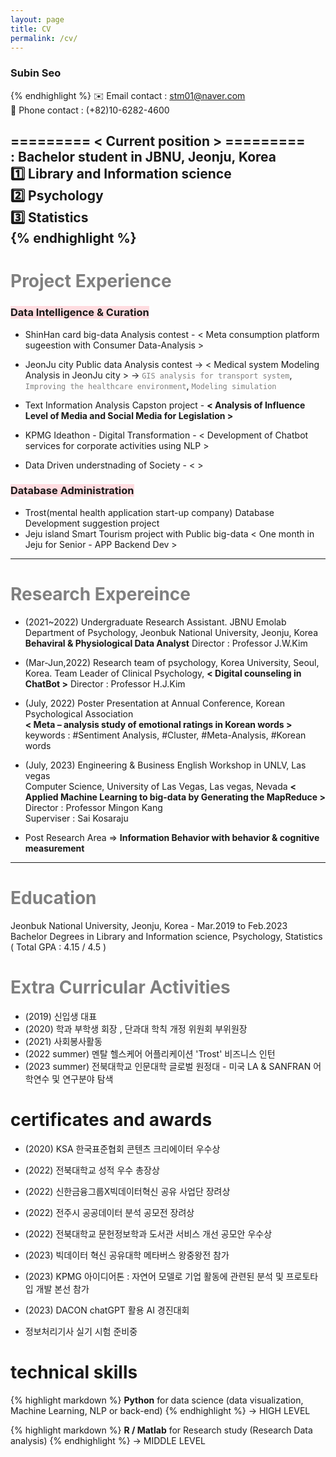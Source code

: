 ```yaml
---
layout: page
title: CV
permalink: /cv/
---
```


### Subin Seo 
{% endhighlight %}
✉️ Email contact : stm01@naver.com  
📱 Phone contact : (+82)10-6282-4600   
  
========= < Current position > =========   
**: Bachelor student** in JBNU, Jeonju, Korea  
1️⃣ Library and Information science  
2️⃣ Psychology    
3️⃣ Statistics       
{% endhighlight %}
-----

# <span style="color:gray"> Project Experience </span> 
### <span style="background-color:#ffdce0"> Data Intelligence & Curation </span>
  + ShinHan card big-data Analysis contest - < Meta consumption platform sugeestion with Consumer Data-Analysis >
      
  + JeonJu city Public data Analysis contest
      -> < Medical system Modeling Analysis in JeonJu city >
      -> <span style="color:gray">`GIS analysis for transport system`</span>, <span style="color:gray">`Improving the healthcare environment`</span>, <span style="color:gray"> `Modeling simulation`</span>  
  + Text Information Analysis Capston project - **< Analysis of Influence Level of Media and Social Media for Legislation >** 
  + KPMG Ideathon - Digital Transformation - < Development of Chatbot services for corporate activities using NLP >
  + Data Driven understnading of Society - < >

### <span style="background-color:#ffdce0"> Database Administration </span>  
  + Trost(mental health application start-up company) Database Development suggestion project  
  + Jeju island Smart Tourism project with Public big-data  < One month in Jeju for Senior - APP Backend Dev >   


-----
# <span style="color:gray"> Research Expereince </span>

- (2021~2022) Undergraduate Research Assistant. JBNU Emolab 
             Department of Psychology, Jeonbuk National University, Jeonju, Korea
             **Behaviral & Physiological Data Analyst**
             Director : Professor J.W.Kim   

- (Mar-Jun,2022) Research team of psychology, Korea University, Seoul, Korea. 
             Team Leader of Clinical Psychology, **< Digital counseling in ChatBot >**
             Director : Professor H.J.Kim 

- (July, 2022) Poster Presentation at Annual Conference, Korean Psychological Association  
             **< Meta – analysis study of emotional ratings in Korean words >** 
             keywords : #Sentiment Analysis, #Cluster, #Meta-Analysis, #Korean words   

- (July, 2023) Engineering & Business English Workshop in UNLV, Las vegas   
             Computer Science, University of Las Vegas, Las vegas, Nevada
             **< Applied Machine Learning to big-data by Generating the MapReduce >**   
             Director : Professor Mingon Kang  
             Superviser : Sai Kosaraju   

- Post Research Area => **Information Behavior with behavior & cognitive measurement**

-----
# <span style="color:gray"> Education </span>  
Jeonbuk National University, Jeonju, Korea - Mar.2019 to Feb.2023
Bachelor Degrees in Library and Information science, Psychology, Statistics
( Total GPA : 4.15 / 4.5 )


#  <span style="color:gray"> Extra Curricular Activities  </span>  
- (2019) 신입생 대표
- (2020) 학과 부학생 회장 , 단과대 학칙 개정 위원회 부위원장 
- (2021) 사회봉사활동 
- (2022 summer) 멘탈 헬스케어 어플리케이션 'Trost' 비즈니스 인턴 
- (2023 summer) 전북대학교 인문대학 글로벌 원정대 - 미국 LA & SANFRAN 어학연수 및 연구분야 탐색 


# certificates and awards

- (2020) KSA 한국표준협회 콘텐츠 크리에이터 우수상
- (2022) 전북대학교 성적 우수 총장상 
- (2022) 신한금융그룹X빅데이터혁신 공유 사업단 장려상 
- (2022) 전주시 공공데이터 분석 공모전 장려상 
- (2022) 전북대학교 문헌정보학과 도서관 서비스 개선 공모안 우수상 
- (2023) 빅데이터 혁신 공유대학 메타버스 왕중왕전 참가
- (2023) KPMG 아이디어톤 : 자연어 모델로 기업 활동에 관련된 분석 및 프로토타입 개발 본선 참가
- (2023) DACON chatGPT 활용 AI 경진대회

- 정보처리기사 실기 시험 준비중



# technical skills

{% highlight markdown %}
**Python** for data science (data visualization, Machine Learning, NLP or back-end) 
{% endhighlight %}
->  HIGH LEVEL 

{% highlight markdown %}
**R / Matlab** for Research study (Research Data analysis) 
{% endhighlight %}
-> MIDDLE LEVEL
